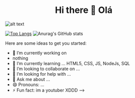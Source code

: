 <h1 align="center"> Hi there 👋 Olá </h1>

![alt text](https://media.giphy.com/media/11lxCeKo6cHkJy/source.gif)

[![Top Langs](https://github-readme-stats.vercel.app/api/top-langs/?username=DanielNasc&layout=compact)](https://github.com/anuraghazra/github-readme-stats)
![Anurag's GitHub stats](https://github-readme-stats.vercel.app/api?username=DanielNasc&hide=prs)



Here are some ideas to get you started:

- 🔭 I’m currently working on
- nothing
- 🌱 I’m currently learning ... HTML5, CSS, JS, NodeJs, SQL
- 👯 I’m looking to collaborate on ...
- 🤔 I’m looking for help with ...
- 💬 Ask me about ...
- 😄 Pronouns: ... 
- ⚡ Fun fact: 
  im a youtuber XDDD
-->

